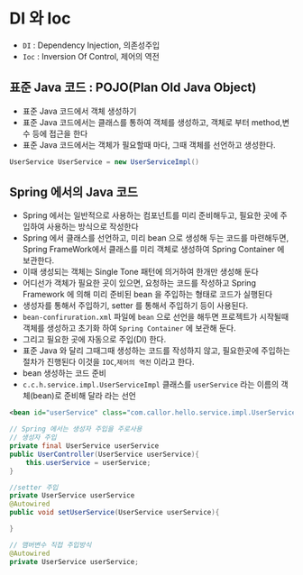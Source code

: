 # DI 와 Ioc
- `DI` : Dependency Injection, 의존성주입
- `Ioc` : Inversion Of Control, 제어의 역전

## 표준 Java 코드 : POJO(Plan Old Java Object)
- 표준 Java 코드에서 객체 생성하기
- 표준 Java 코드에서는 클래스를 통하여 객체를 생성하고, 객체로 부터 method,변수 등에 접근을 한다
- 표준 Java 코드에서는 객체가 필요할때 마다, 그때 객체를 선언하고 생성한다.
```java
UserService UserService = new UserServiceImpl()
```

## Spring 에서의 Java 코드
- Spring 에서는 일반적으로 사용하는 컴포넌트를 미리 준비해두고, 필요한 곳에 주입하여 사용하는 방식으로 작성한다
- Spring 에서 클래스를 선언하고, 미리 bean 으로 생성해 두는 코드를 마련해두면, Spring FrameWork에서 클래스를 미리 객체로 생성하여 Spring Container 에 보관한다.
- 이때 생성되는 객체는 Single Tone 패턴에 의거하여 한개만 생성해 둔다
- 어디선가 객체가 필요한 곳이 있으면, 요청하는 코드를 작성하고 Spring Framework 에 의해 미리 준비된 bean 을 주입하는 형태로 코드가 실행된다
- 생성자를 통해서 주입하기, setter 를 통해서 주입하기 등이 사용된다.
- `bean-confiruration.xml` 파일에 `bean` 으로 선언을 해두면 프로젝트가 시작될때 객체를 생성하고 초기화 하여 `Spring Container` 에 보관해 둔다.
- 그리고 필요한 곳에 자동으로 주입(DI) 한다.
- 표준 Java 와 달리 그때그때 생성하는 코드를 작성하지 않고, 필요한곳에 주입하는 절차가 진행된다 이것을 `IOC`,`제어의 역전` 이라고 한다.
- bean 생성하는 코드 준비
- `c.c.h.service.impl.UserServiceImpl` 클래스를 `userService` 라는 이름의 객체(bean)로 준비해 달라 라는 선언
```xml
<bean id="userService" class="com.callor.hello.service.impl.UserServiceImpl" />
```
```Java
// Spring 에서는 생성자 주입을 주로사용
// 생성자 주입
private final UserService userService
public UserController(UserService userService){
	this.userService = userService;
}

//setter 주입
private UserService userService
@Autowired
public void setUserService(UserService userService){

}

// 맴버변수 직접 주입방식
@Autowired
private UserService userService;
```